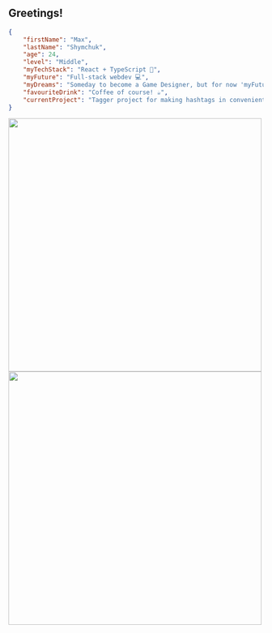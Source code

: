 ## Greetings!

```json
{
    "firstName": "Max",
    "lastName": "Shymchuk",
    "age": 24,
    "level": "Middle",
    "myTechStack": "React + TypeScript 🚀",
    "myFuture": "Full-stack webdev 💻",
    "myDreams": "Someday to become a Game Designer, but for now 'myFuture' 😄",
    "favouriteDrink": "Coffee of course! ☕",
    "currentProject": "Tagger project for making hashtags in convenient way 💼"
}
```

<picture>
    <source
        srcset="https://github-readme-stats.vercel.app/api?username=maxshymchuk&show_icons=true&hide_border=true&icon_color=A00000&hide_title=true&disable_animations=true&text_color=AAA&bg_color=111&ring_color=A00000"
        media="(prefers-color-scheme: dark)"
    />
    <source
        srcset="https://github-readme-stats.vercel.app/api?username=maxshymchuk&show_icons=true&hide_border=true&icon_color=A00000&hide_title=true&disable_animations=true&text_color=333&bg_color=EEE&ring_color=A00000"
        media="(prefers-color-scheme: light), (prefers-color-scheme: no-preference)"
    />
    <img width="500" />
</picture>  

<br>

<picture>
    <source
        srcset="https://github-readme-streak-stats.herokuapp.com?user=maxshymchuk&mode=weekly&hide_border=true&date_format=j%20M%5B%20Y%5D&disable_animations=true&stroke=A00000&ring=A00000&fire=A00000&currStreakNum=AAA&currStreakLabel=AAA&sideNums=AAA&sideLabels=AAA&dates=AAA&background=111"
        media="(prefers-color-scheme: dark)"
    />
    <source
        srcset="https://github-readme-streak-stats.herokuapp.com?user=maxshymchuk&mode=weekly&hide_border=true&date_format=j%20M%5B%20Y%5D&disable_animations=true&stroke=A00000&ring=A00000&fire=A00000&currStreakNum=333&currStreakLabel=333&sideNums=333&sideLabels=333&dates=333&background=EEE"
        media="(prefers-color-scheme: light), (prefers-color-scheme: no-preference)"
    />
    <img width="500" />
</picture>
